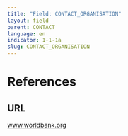 ```yaml
---
title: "Field: CONTACT_ORGANISATION"
layout: field
parent: CONTACT
language: en
indicator: 1-1-1a
slug: CONTACT_ORGANISATION
---
```

# References

## URL

www.worldbank.org